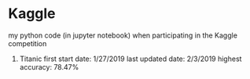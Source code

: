 # Kaggle
my python code (in jupyter notebook) when participating in the Kaggle competition


1. Titanic
first start date: 1/27/2019
last updated date: 2/3/2019
highest accuracy: 78.47%
